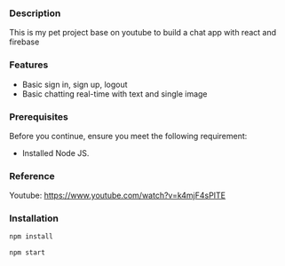 ### Description
This is my pet project base on youtube to build a chat app with react and firebase 

### Features
- Basic sign in, sign up, logout
- Basic chatting real-time with text and single image

### Prerequisites
Before you continue, ensure you meet the following requirement:
* Installed Node JS.

### Reference
Youtube: https://www.youtube.com/watch?v=k4mjF4sPITE

### Installation
```bash
npm install
```
```bash
npm start
```

